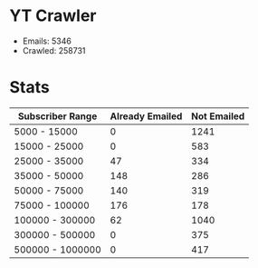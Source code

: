 # YT Crawler
- Emails: 5346
- Crawled: 258731

# Stats
| Subscriber Range  | Already Emailed | Not Emailed |
|-------|-------|-------|
| 5000 - 15000 | 0 | 1241 |
| 15000 - 25000 | 0 | 583 |
| 25000 - 35000 | 47 | 334 |
| 35000 - 50000 | 148 | 286 |
| 50000 - 75000 | 140 | 319 |
| 75000 - 100000 | 176 | 178 |
| 100000 - 300000 | 62 | 1040 |
| 300000 - 500000 | 0 | 375 |
| 500000 - 1000000 | 0 | 417 |
